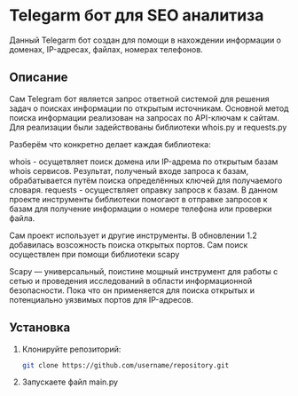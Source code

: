 # Telegarm бот для SEO аналитиза

Данный Telegarm бот создан для помощи в нахождении информации о доменах, IP-адресах, файлах, номерах телефонов.

## Описание
Сам Telegram бот является запрос ответной системой для решения задач о поисках информации по открытым источникам.
Основной метод поиска информации реализован на запросах по API-ключам к сайтам. Для реализации были задействованы библиотеки whois.py и requests.py

Разберём что конкретно делает каждая библиотека:

whois - осущетвляет поиск домена или IP-адрема по открытым базам whois сервисов. Результат, полученый входе запроса к базам, обрабатывается путём поиска определённых ключей для получаемого словаря.
requests - осуществляет оправку запросв к базам. В данном проекте инструменты библиотеки помогают в отправке запросов к базам для получение информации о номере телефона или проверки файла.

Сам проект использует и другие инструменты. В обновлении 1.2 добавилась возсожность поиска открытых портов. Сам поиск осуществлен при помощи библиотеки scapy

Scapy — универсальный, поистине мощный инструмент для работы с сетью и проведения исследований в области информационной безопасности. Пока что он применяется для поиска открытых и потенциально уязвимых портов для IP-адресов.
## Установка
1. Клонируйте репозиторий:
   ```bash
   git clone https://github.com/username/repository.git
2. Запускаете файл main.py
